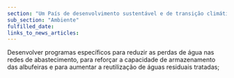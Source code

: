 ```yaml
---
section: "Um País de desenvolvimento sustentável e de transição climática"
sub_section: "Ambiente"
fulfilled_date:
links_to_news_articles:
---
```


Desenvolver programas específicos para reduzir as perdas de água nas redes de abastecimento, para reforçar a capacidade de armazenamento das albufeiras e para aumentar a reutilização de águas residuais tratadas;
